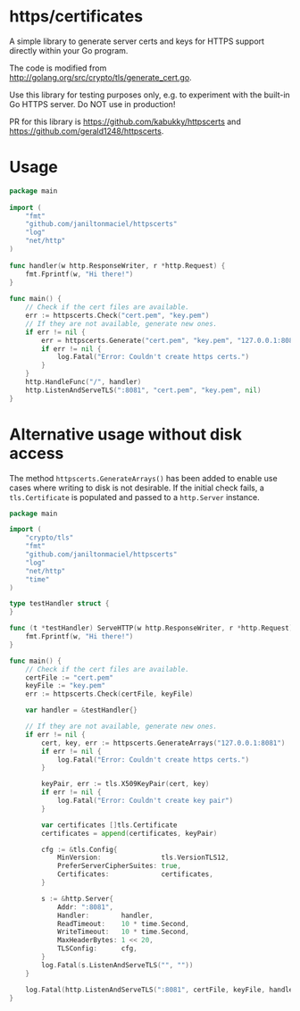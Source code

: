 # https/certificates
A simple library to generate server certs and keys for HTTPS support directly within your Go program.

The code is modified from http://golang.org/src/crypto/tls/generate_cert.go.

Use this library for testing purposes only, e.g. to experiment with the built-in Go HTTPS server. Do NOT use in production!

PR for this library is https://github.com/kabukky/httpscerts and https://github.com/gerald1248/httpscerts.

# Usage

```go
package main
    
import (
    "fmt"
    "github.com/janiltonmaciel/httpscerts"
    "log"
    "net/http"
)
    
func handler(w http.ResponseWriter, r *http.Request) {
    fmt.Fprintf(w, "Hi there!")
}
    
func main() {
    // Check if the cert files are available.
    err := httpscerts.Check("cert.pem", "key.pem")
    // If they are not available, generate new ones.
    if err != nil {
        err = httpscerts.Generate("cert.pem", "key.pem", "127.0.0.1:8081")
        if err != nil {
            log.Fatal("Error: Couldn't create https certs.")
        }
    }
    http.HandleFunc("/", handler)
    http.ListenAndServeTLS(":8081", "cert.pem", "key.pem", nil)
}
```

# Alternative usage without disk access

The method `httpscerts.GenerateArrays()` has been added to enable use cases where writing to disk is not desirable. If the initial check fails, a `tls.Certificate` is populated and passed to a `http.Server` instance.

```go
package main

import (
	"crypto/tls"
	"fmt"
	"github.com/janiltonmaciel/httpscerts"
	"log"
	"net/http"
	"time"
)

type testHandler struct {
}

func (t *testHandler) ServeHTTP(w http.ResponseWriter, r *http.Request) {
	fmt.Fprintf(w, "Hi there!")
}

func main() {
	// Check if the cert files are available.
	certFile := "cert.pem"
	keyFile := "key.pem"
	err := httpscerts.Check(certFile, keyFile)

	var handler = &testHandler{}

	// If they are not available, generate new ones.
	if err != nil {
		cert, key, err := httpscerts.GenerateArrays("127.0.0.1:8081")
		if err != nil {
			log.Fatal("Error: Couldn't create https certs.")
		}

		keyPair, err := tls.X509KeyPair(cert, key)
		if err != nil {
			log.Fatal("Error: Couldn't create key pair")
		}

		var certificates []tls.Certificate
		certificates = append(certificates, keyPair)

		cfg := &tls.Config{
			MinVersion:               tls.VersionTLS12,
			PreferServerCipherSuites: true,
			Certificates:             certificates,
		}

		s := &http.Server{
			Addr: ":8081",
			Handler:        handler,
			ReadTimeout:    10 * time.Second,
			WriteTimeout:   10 * time.Second,
			MaxHeaderBytes: 1 << 20,
			TLSConfig:      cfg,
		}
		log.Fatal(s.ListenAndServeTLS("", ""))
	}

	log.Fatal(http.ListenAndServeTLS(":8081", certFile, keyFile, handler))
}

```
